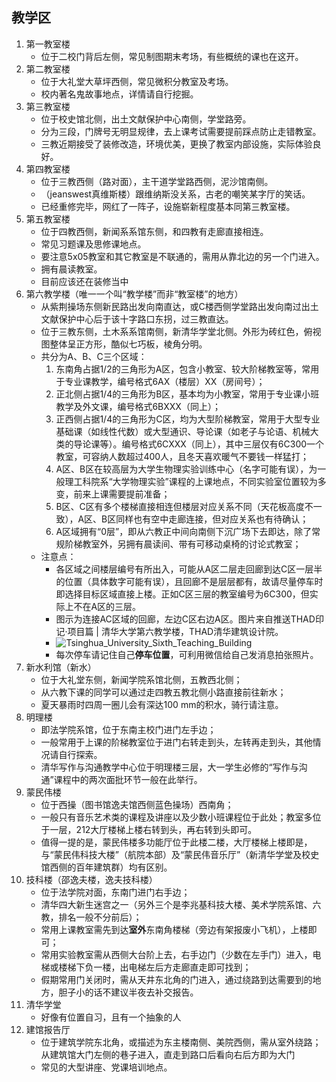 ## 教学区

1. 第一教室楼
    - 位于二校门背后左侧，常见制图期末考场，有些概统的课也在这开。
2. 第二教室楼
    - 位于大礼堂大草坪西侧，常见微积分教室及考场。
    - 校内著名鬼故事地点，详情请自行挖掘。
3. 第三教室楼
    - 位于校史馆北侧，出土文献保护中心南侧，学堂路旁。
    - 分为三段，门牌号无明显规律，去上课考试需要提前踩点防止走错教室。
    - 三教近期接受了装修改造，环境优美，更换了教室内部设施，实际体验良好。
4. 第四教室楼
    - 位于三教西侧（路对面），主干道学堂路西侧，泥沙馆南侧。
    - （jeanswest真维斯楼）跟维纳斯没关系，古老的嘲笑某字厅的笑话。
    - 已经重修完毕，网红了一阵子，设施崭新程度基本同第三教室楼。
5. 第五教室楼
    - 位于四教西侧，新闻系系馆东侧，和四教有走廊直接相连。
    - 常见习题课及思修课地点。
    - 要注意5x05教室和其它教室是不联通的，需用从靠北边的另一个门进入。
    - 拥有晨读教室。
    - 目前应该还在装修当中
6. 第六教学楼（唯一一个叫“教学楼”而非“教室楼”的地方）
    - 从紫荆操场东侧新民路出发向南直达，或C楼西侧学堂路出发向南过出土文献保护中心后于该十字路口东拐，过三教直达。
    - 位于三教东侧，土木系系馆南侧，新清华学堂北侧。外形为砖红色，俯视图整体呈正方形，酷似七巧板，棱角分明。
    - 共分为A、B、C三个区域：
        1. 东南角占据1/2的三角形为A区，包含小教室、较大阶梯教室等，常用于专业课教学，编号格式6AX（楼层）XX（房间号）；
        2. 正北侧占据1/4的三角形为B区，基本均为小教室，常用于专业课小班教学及外文课，编号格式6BXXX（同上）；
        3. 正西侧占据1/4的三角形为C区，均为大型阶梯教室，常用于大型专业基础课（如线性代数）或大型通识、导论课（如老子与论语、机械大类的导论课等）。编号格式6CXXX（同上），其中三层仅有6C300一个教室，可容纳人数超过400人，且冬天喜欢暖气不要钱一样猛打；
        4. A区、B区在较高层为大学生物理实验训练中心（名字可能有误），为一般理工科院系“大学物理实验”课程的上课地点，不同实验室位置较为多变，前来上课需要提前准备；
        5. B区、C区有多个楼梯直接相连但楼层对应关系不同（天花板高度不一致），A区、B区同样也有空中走廊连接，但对应关系也有待确认；
        6. A区域拥有“0层”，即从六教正中间向南侧下沉广场下去即达，除了常规阶梯教室外，另拥有晨读间、带有可移动桌椅的讨论式教室；
    - 注意点：
        - 各区域之间楼层编号有所出入，可能从A区二层走回廊到达C区一层半的位置（具体数字可能有误），且回廊不是层层都有，故请尽量停车时即选择目标区域直接上楼。正如C区三层的教室编号为6C300，但实际上不在A区的三层。
        - 图示为连接AC区域的回廊，左边C区右边A区。图片来自推送THAD印记·项目篇 | 清华大学第六教学楼，THAD清华建筑设计院。
        - ![Tsinghua_University_Sixth_Teaching_Building](pic/Tsinghua_University_Sixth_Teaching_Building.png)
        -  每次停车请记住自己**停车位置**，可利用微信给自己发消息拍张照片。
7. 新水利馆（新水）
    - 位于大礼堂东侧，新闻学院系馆北侧，五教西北侧；
    - 从六教下课的同学可以通过走四教五教北侧小路直接前往新水；
    - 夏天暴雨时四周一圈儿会有深达100 mm的积水，骑行请注意。
8. 明理楼
    - 即法学院系馆，位于东南主校门进门左手边；
    - 一般常用于上课的阶梯教室位于进门右转走到头，左转再走到头，其他情况请自行探索。
    - 清华写作与沟通教学中心位于明理楼三层，大一学生必修的“写作与沟通”课程中的两次面批环节一般在此举行。
9. 蒙民伟楼
    - 位于西操（图书馆逸夫馆西侧蓝色操场）西南角；
    - 一般只有音乐艺术类的课程及讲座以及少数小班课程位于此处；教室多位于一层，212大厅楼梯上楼右转到头，再右转到头即可。
    - 值得一提的是，蒙民伟楼多功能厅位于此楼二楼，大厅楼梯上楼即是，与“蒙民伟科技大楼”（航院本部）及“蒙民伟音乐厅”（新清华学堂及校史馆西侧的百年建筑群）均有区别。
10. 技科楼（邵逸夫楼，逸夫技科楼）
    - 位于法学院对面，东南门进门右手边；
    - 清华四大新生迷宫之一（另外三个是李兆基科技大楼、美术学院系馆、六教，排名一般不分前后）；
    - 常用上课教室需先到达**室外**东南角楼梯（旁边有架报废小飞机），上楼即可；
    - 常用实验教室需从西侧大台阶上去，右手边门（少数在左手门）进入，电梯或楼梯下负一楼，出电梯左后方走廊直走即可找到；
    - 假期常用门关闭时，需从天井东北角的门进入，通过绕路到达需要到的地方，胆子小的话不建议半夜去补交报告。
11. 清华学堂
    - 好像有位置自习，且有一个抽象的人
12. 建馆报告厅
    - 位于建筑学院东北角，或描述为东主楼南侧、美院西侧，需从室外绕路；从建筑馆大门左侧的巷子进入，直走到路口后看向右后方即为大门
    - 常见的大型讲座、党课培训地点。
